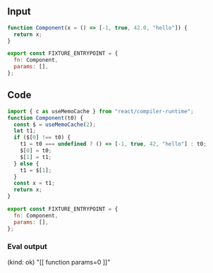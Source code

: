 
## Input

```javascript
function Component(x = () => [-1, true, 42.0, "hello"]) {
  return x;
}

export const FIXTURE_ENTRYPOINT = {
  fn: Component,
  params: [],
};

```

## Code

```javascript
import { c as useMemoCache } from "react/compiler-runtime";
function Component(t0) {
  const $ = useMemoCache(2);
  let t1;
  if ($[0] !== t0) {
    t1 = t0 === undefined ? () => [-1, true, 42, "hello"] : t0;
    $[0] = t0;
    $[1] = t1;
  } else {
    t1 = $[1];
  }
  const x = t1;
  return x;
}

export const FIXTURE_ENTRYPOINT = {
  fn: Component,
  params: [],
};

```
      
### Eval output
(kind: ok) "[[ function params=0 ]]"
